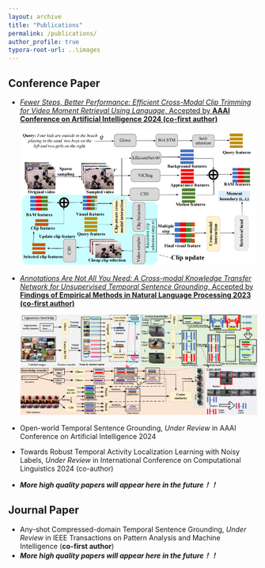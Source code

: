 ```yaml
---
layout: archive
title: "Publications"
permalink: /publications/
author_profile: true
typora-root-url: ..\images
---
```


## Conference Paper

- [*Fewer Steps, Better Performance: Efficient Cross-Modal Clip Trimming for Video Moment Retrieval Using Language*, Accepted by **AAAI Conference on Artificial Intelligence 2024 (co-first author)**](https://drive.google.com/file/d/1jufk_sC70F6D5DntaKtAS2WPHDqn-NtS/view?usp=drive_link)

  ![](..\images\1703299998853.png)

- [*Annotations Are Not All You Need: A Cross-modal Knowledge Transfer Network for Unsupervised Temporal Sentence Grounding*, Accepted by **Findings of Empirical Methods in Natural Language Processing 2023 (co-first author)**](https://aclanthology.org/2023.findings-emnlp.583.pdf)

  ![](..\images\CMKT.png)

- Open-world Temporal Sentence Grounding, *Under Review* in AAAI Conference on Artificial Intelligence 2024
  <br>
  
- Towards Robust Temporal Activity Localization Learning with Noisy Labels, *Under Review* in International Conference on Computational Linguistics 2024 (co-author)
  <br>
  
- ***More high quality papers will appear here in the future！！***

## Journal Paper

- Any-shot Compressed-domain Temporal Sentence Grounding, *Under Review* in IEEE Transactions on Pattern Analysis and Machine Intelligence (**co-first author**)
  <br>
- ***More high quality papers will appear here in the future！！***
  <br>


